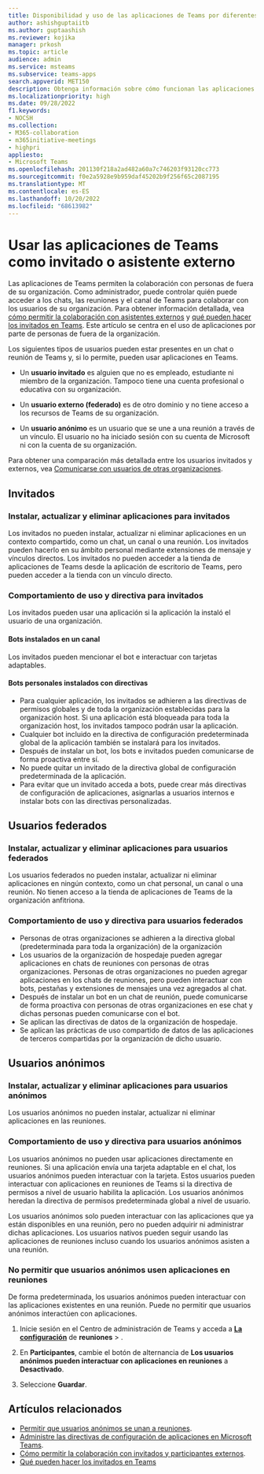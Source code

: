```yaml
---
title: Disponibilidad y uso de las aplicaciones de Teams por diferentes tipos de usuarios
author: ashishguptaiitb
ms.author: guptaashish
ms.reviewer: kojika
manager: prkosh
ms.topic: article
audience: admin
ms.service: msteams
ms.subservice: teams-apps
search.appverid: MET150
description: Obtenga información sobre cómo funcionan las aplicaciones en Microsoft Teams para invitados, usuarios federados y usuarios anónimos.
ms.localizationpriority: high
ms.date: 09/28/2022
f1.keywords:
- NOCSH
ms.collection:
- M365-collaboration
- m365initiative-meetings
- highpri
appliesto:
- Microsoft Teams
ms.openlocfilehash: 201130f218a2ad482a60a7c746203f93120cc773
ms.sourcegitcommit: f0e2a5928e9b959daf45202b9f256f65c2087195
ms.translationtype: MT
ms.contentlocale: es-ES
ms.lasthandoff: 10/20/2022
ms.locfileid: "68613982"
---
```

# <a name="use-teams-apps-as-an-external-attendees-or-guest"></a>Usar las aplicaciones de Teams como invitado o asistente externo

Las aplicaciones de Teams permiten la colaboración con personas de fuera de su organización. Como administrador, puede controlar quién puede acceder a los chats, las reuniones y el canal de Teams para colaborar con los usuarios de su organización. Para obtener información detallada, vea [cómo permitir la colaboración con asistentes externos](manage-external-access.md) y [qué pueden hacer los invitados en Teams](guest-access.md). Este artículo se centra en el uso de aplicaciones por parte de personas de fuera de la organización.

Los siguientes tipos de usuarios pueden estar presentes en un chat o reunión de Teams y, si lo permite, pueden usar aplicaciones en Teams.

* Un **usuario invitado** es alguien que no es empleado, estudiante ni miembro de la organización. Tampoco tiene una cuenta profesional o educativa con su organización.

* Un **usuario externo (federado)** es de otro dominio y no tiene acceso a los recursos de Teams de su organización.

* Un **usuario anónimo** es un usuario que se une a una reunión a través de un vínculo. El usuario no ha iniciado sesión con su cuenta de Microsoft ni con la cuenta de su organización.

Para obtener una comparación más detallada entre los usuarios invitados y externos, vea [Comunicarse con usuarios de otras organizaciones](communicate-with-users-from-other-organizations.md).

## <a name="guests"></a>Invitados

### <a name="install-update-and-delete-apps-for-guests"></a>Instalar, actualizar y eliminar aplicaciones para invitados

Los invitados no pueden instalar, actualizar ni eliminar aplicaciones en un contexto compartido, como un chat, un canal o una reunión. Los invitados pueden hacerlo en su ámbito personal mediante extensiones de mensaje y vínculos directos. Los invitados no pueden acceder a la tienda de aplicaciones de Teams desde la aplicación de escritorio de Teams, pero pueden acceder a la tienda con un vínculo directo.

### <a name="usage-behavior-and-policy-for-guests"></a>Comportamiento de uso y directiva para invitados

Los invitados pueden usar una aplicación si la aplicación la instaló el usuario de una organización.

#### <a name="bots-installed-to-a-channel"></a>Bots instalados en un canal

Los invitados pueden mencionar el bot e interactuar con tarjetas adaptables.

#### <a name="personal-bots-installed-with-policies"></a>Bots personales instalados con directivas

* Para cualquier aplicación, los invitados se adhieren a las directivas de permisos globales y de toda la organización establecidas para la organización host. Si una aplicación está bloqueada para toda la organización host, los invitados tampoco podrán usar la aplicación.
* Cualquier bot incluido en la directiva de configuración predeterminada global de la aplicación también se instalará para los invitados.
* Después de instalar un bot, los bots e invitados pueden comunicarse de forma proactiva entre sí.
* No puede quitar un invitado de la directiva global de configuración predeterminada de la aplicación.
* Para evitar que un invitado acceda a bots, puede crear más directivas de configuración de aplicaciones, asignarlas a usuarios internos e instalar bots con las directivas personalizadas.

## <a name="federated-users"></a>Usuarios federados

### <a name="install-update-and-delete-apps-for-federated-users"></a>Instalar, actualizar y eliminar aplicaciones para usuarios federados

Los usuarios federados no pueden instalar, actualizar ni eliminar aplicaciones en ningún contexto, como un chat personal, un canal o una reunión. No tienen acceso a la tienda de aplicaciones de Teams de la organización anfitriona.

### <a name="usage-behavior-and-policy-for-federated-users"></a>Comportamiento de uso y directiva para usuarios federados

* Personas de otras organizaciones se adhieren a la directiva global (predeterminada para toda la organización) de la organización
* Los usuarios de la organización de hospedaje pueden agregar aplicaciones en chats de reuniones con personas de otras organizaciones. Personas de otras organizaciones no pueden agregar aplicaciones en los chats de reuniones, pero pueden interactuar con bots, pestañas y extensiones de mensajes una vez agregados al chat.
* Después de instalar un bot en un chat de reunión, puede comunicarse de forma proactiva con personas de otras organizaciones en ese chat y dichas personas pueden comunicarse con el bot.
* Se aplican las directivas de datos de la organización de hospedaje.
* Se aplican las prácticas de uso compartido de datos de las aplicaciones de terceros compartidas por la organización de dicho usuario.

## <a name="anonymous-users"></a>Usuarios anónimos

### <a name="install-update-and-delete-apps-for-anonymous-users"></a>Instalar, actualizar y eliminar aplicaciones para usuarios anónimos

Los usuarios anónimos no pueden instalar, actualizar ni eliminar aplicaciones en las reuniones.

### <a name="usage-behavior-and-policy-for-anonymous-users"></a>Comportamiento de uso y directiva para usuarios anónimos

Los usuarios anónimos no pueden usar aplicaciones directamente en reuniones. Si una aplicación envía una tarjeta adaptable en el chat, los usuarios anónimos pueden interactuar con la tarjeta. Estos usuarios pueden interactuar con aplicaciones en reuniones de Teams si la directiva de permisos a nivel de usuario habilita la aplicación. Los usuarios anónimos heredan la directiva de permisos predeterminada global a nivel de usuario.

Los usuarios anónimos solo pueden interactuar con las aplicaciones que ya están disponibles en una reunión, pero no pueden adquirir ni administrar dichas aplicaciones. Los usuarios nativos pueden seguir usando las aplicaciones de reuniones incluso cuando los usuarios anónimos asisten a una reunión.

### <a name="disallow-anonymous-users-to-use-apps-in-meetings"></a>No permitir que usuarios anónimos usen aplicaciones en reuniones

De forma predeterminada, los usuarios anónimos pueden interactuar con las aplicaciones existentes en una reunión. Puede no permitir que usuarios anónimos interactúen con aplicaciones.

1. Inicie sesión en el Centro de administración de Teams y acceda a **[La configuración](https://admin.teams.microsoft.com/meetings/settings)** de **reuniones** > .

1. En **Participantes**, cambie el botón de alternancia de **Los usuarios anónimos pueden interactuar con aplicaciones en reuniones** a **Desactivado**.

1. Seleccione **Guardar**.

## <a name="related-articles"></a>Artículos relacionados

* [Permitir que usuarios anónimos se unan a reuniones](meeting-settings-in-teams.md#allow-anonymous-users-to-join-meetings).
* [Administre las directivas de configuración de aplicaciones en Microsoft Teams](teams-app-setup-policies.md).
* [Cómo permitir la colaboración con invitados y participantes externos](manage-external-access.md).
* [Qué pueden hacer los invitados en Teams](guest-access.md)
